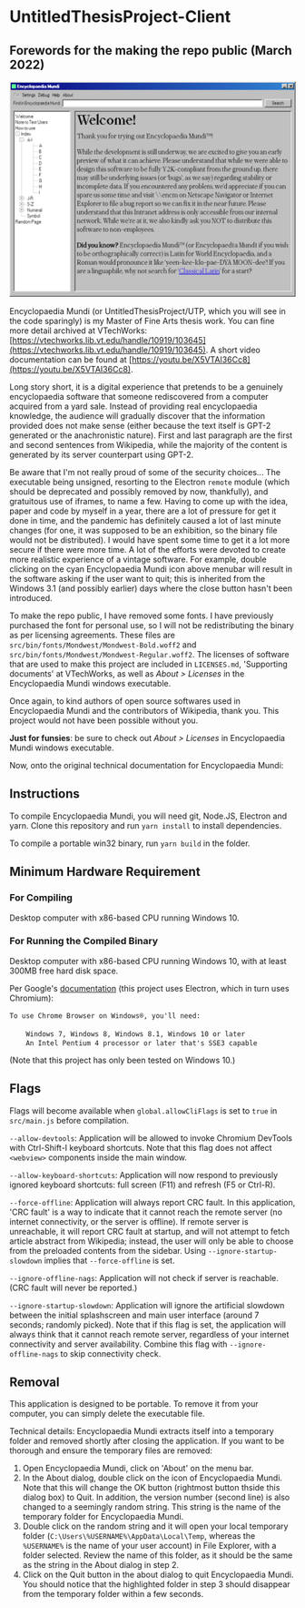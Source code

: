 # UntitledThesisProject-Client

## Forewords for the making the repo public (March 2022)

<!-- ![Encyclopaedia Mundi splashscreen, with part of Renoir's « Le Déjeuner des canotiers » on the top of the screen, with pixelated phrases 'Encyclopaedia Mundi', 'Pitchman-Survoy Inc.', 'Concise Digital Knowledge Repository', 'Development build. Confidential—Not for Public Release' below the image.](./Thesis%20Poster/splashscreen.jpg) -->

![Screenshot of Encyclopaedia Mundi.](./Thesis%20Poster/EM_interface.PNG)

Encyclopaedia Mundi (or UntitledThesisProject/UTP, which you will see in the code sparingly) is my Master of Fine Arts thesis work. You can fine more detail archived at VTechWorks: [https://vtechworks.lib.vt.edu/handle/10919/103645](https://vtechworks.lib.vt.edu/handle/10919/103645). A short video documentation can be found at [https://youtu.be/X5VTAI36Cc8](https://youtu.be/X5VTAI36Cc8).

Long story short, it is a digital experience that pretends to be a genuinely encyclopaedia software that someone rediscovered from a computer acquired from a yard sale. Instead of providing real encyclopaedia knowledge, the audience will gradually discover that the information provided does not make sense (either because the text itself is GPT-2 generated or the anachronistic nature). First and last paragraph are the first and second sentences from Wikipedia, while the majority of the content is generated by its server counterpart using GPT-2.

Be aware that I'm not really proud of some of the security choices... The executable being unsigned, resorting to the Electron `remote` module (which should be deprecated and possibly removed by now, thankfully), and gratuitous use of iframes, to name a few. Having to come up with the idea, paper and code by myself in a year, there are a lot of pressure for get it done in time, and the pandemic has definitely caused a lot of last minute changes (for one, it was supposed to be an exhibition, so the binary file would not be distributed). I would have spent some time to get it a lot more secure if there were more time. A lot of the efforts were devoted to create more realistic experience of a vintage software. For example, double clicking on the cyan Encyclopaedia Mundi icon above menubar will result in the software asking if the user want to quit; this is inherited from the Windows 3.1 (and possibly earlier) days where the close button hasn't been introduced.

To make the repo public, I have removed some fonts. I have previously purchased the font for personal use, so I will not be redistributing the binary as per licensing agreements. These files are `src/bin/fonts/Mondwest/Mondwest-Bold.woff2` and `src/bin/fonts/Mondwest/Mondwest-Regular.woff2`. The licenses of software that are used to make this project are included in `LICENSES.md`, 'Supporting documents' at VTechWorks, as well as _About > Licenses_ in the Encyclopaedia Mundi windows executable.

Once again, to kind authors of open source softwares used in Encyclopaedia Mundi and the contributors of Wikipedia, thank you. This project would not have been possible without you.

**Just for funsies**: be sure to check out _About > Licenses_ in Encyclopaedia Mundi windows executable.

Now, onto the original technical documentation for Encyclopaedia Mundi:

## Instructions

To compile Encyclopaedia Mundi, you will need git, Node.JS, Electron and yarn. Clone this repository and run `yarn install` to install dependencies.

To compile a portable win32 binary, run `yarn build` in the folder.

## Minimum Hardware Requirement

### For Compiling

Desktop computer with x86-based CPU running Windows 10.

### For Running the Compiled Binary

Desktop computer with x86-based CPU running Windows 10, with at least 300MB free hard disk space.

Per Google's [documentation](https://support.google.com/chrome/a/answer/7100626?hl=en) (this project uses Electron, which in turn uses Chromium):

```
To use Chrome Browser on Windows®, you'll need:

    Windows 7, Windows 8, Windows 8.1, Windows 10 or later
    An Intel Pentium 4 processor or later that's SSE3 capable
```

(Note that this project has only been tested on Windows 10.)

## Flags

Flags will become available when `global.allowCliFlags` is set to `true` in `src/main.js` before compilation.

`--allow-devtools`: Application will be allowed to invoke Chromium DevTools with Ctrl-Shift-I keyboard shortcuts. Note that this flag does not affect `<webview>` components inside the main window.

`--allow-keyboard-shortcuts`: Application will now respond to previously ignored keyboard shortcuts: full screen (F11) and refresh (F5 or Ctrl-R).

`--force-offline`: Application will always report CRC fault. In this application, 'CRC fault' is a way to indicate that it cannot reach the remote server (no internet connectivity, or the server is offline). If remote server is unreachable, it will report CRC fault at startup, and will not attempt to fetch article abstract from Wikipedia; instead, the user will only be able to choose from the preloaded contents from the sidebar. Using `--ignore-startup-slowdown` implies that `--force-offline` is set.

`--ignore-offline-nags`: Application will not check if server is reachable. (CRC fault will never be reported.)

`--ignore-startup-slowdown`: Application will ignore the artificial slowdown between the initial splashscreen and main user interface (around 7 seconds; randomly picked). Note that if this flag is set, the application will always think that it cannot reach remote server, regardless of your internet connectivity and server availability. Combine this flag with `--ignore-offline-nags` to skip connectivity check.

## Removal

This application is designed to be portable. To remove it from your computer, you can simply delete the executable file.

Technical details: Encyclopaedia Mundi extracts itself into a temporary folder and removed shortly after closing the application. If you want to be thorough and ensure the temporary files are removed:

1. Open Encyclopaedia Mundi, click on 'About' on the menu bar.
2. In the About dialog, double click on the icon of Encyclopaedia Mundi. Note that this will change the OK button (rightmost button thside this dialog box) to Quit. In addition, the version number (second line) is also changed to a seemingly random string. This string is the name of the temporary folder for Encyclopaedia Mundi.
3. Double click on the random string and it will open your local temporary folder (`C:\Users\%USERNAME%\AppData\Local\Temp`, whereas the `%USERNAME%` is the name of your user account) in File Explorer, with a folder selected. Review the name of this folder, as it should be the same as the string in the About dialog in step 2.
4. Click on the Quit button in the about dialog to quit Encyclopaedia Mundi. You should notice that the highlighted folder in step 3 should disappear from the temporary folder within a few seconds.
